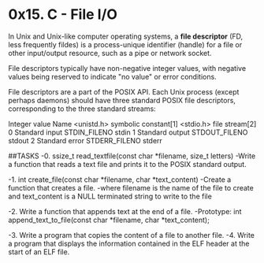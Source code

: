 # 0x15. C - File I/O


In Unix and Unix-like computer operating systems, a **file descriptor** (FD, less frequently fildes) 
is a process-unique identifier (handle) for a file or other input/output resource, such as a pipe 
or network socket.

File descriptors typically have non-negative integer values, 
with negative values being reserved to indicate "no value" 
or error conditions.

File descriptors are a part of the POSIX API.
 Each Unix process (except perhaps daemons) should have three standard 
 POSIX file descriptors, corresponding to the three standard streams:

Integer value	         Name	        <unistd.h> symbolic constant[1]	              <stdio.h> file stream[2]
    0	          Standard input	    STDIN_FILENO	                              stdin
    1	          Standard output	    STDOUT_FILENO	                              stdout
    2	          Standard error	    STDERR_FILENO	                              stderr


##TASKS
-0. ssize_t read_textfile(const char *filename, size_t letters)
    -Write a function that reads a text file and prints it to
     the POSIX standard output.

-1. int create_file(const char *filename, char *text_content)
    -Create a function that creates a file.
    -where filename is the name of the file to create and text_content is a 
     NULL terminated string to write to the file

-2. Write a function that appends text at the end of a file.
    -Prototype: int append_text_to_file(const char *filename, char *text_content);

-3. Write a program that copies the content of a file to another file.
-4.  Write a program that displays the information contained in the ELF
     header at the start of an ELF file.  
